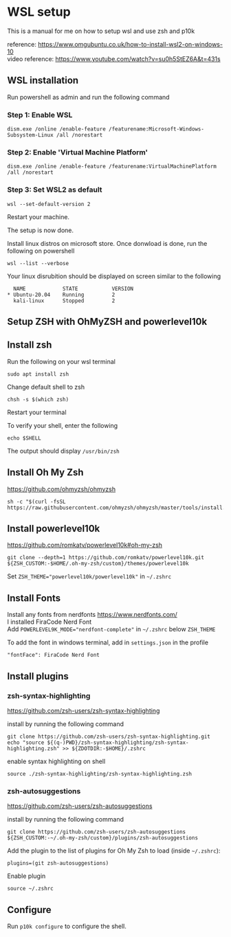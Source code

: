 # WSL setup

This is a manual for me on how to setup wsl and use zsh and p10k

reference: https://www.omgubuntu.co.uk/how-to-install-wsl2-on-windows-10  
video reference: https://www.youtube.com/watch?v=su0h5StEZ6A&t=431s

## WSL installation

Run powershell as admin and run the following command  

### Step 1: Enable WSL

```
dism.exe /online /enable-feature /featurename:Microsoft-Windows-Subsystem-Linux /all /norestart
```

### Step 2: Enable 'Virtual Machine Platform'

```
dism.exe /online /enable-feature /featurename:VirtualMachinePlatform /all /norestart
```

### Step 3: Set WSL2 as default
```
wsl --set-default-version 2
```

Restart your machine.

The setup is now done.

Install linux distros on microsoft store.
Once donwload is done, run the following on powershell
```
wsl --list --verbose 
```
Your linux disrubition should be displayed on screen similar to the following
```
  NAME            STATE           VERSION
* Ubuntu-20.04    Running         2
  kali-linux      Stopped         2
```

## Setup ZSH with OhMyZSH and powerlevel10k

## Install zsh
Run the following on your wsl terminal
```
sudo apt install zsh
```

Change default shell to zsh
```
chsh -s $(which zsh)
```

Restart your terminal

To verify your shell, enter the following
```
echo $SHELL
```
The output should display `/usr/bin/zsh`

## Install Oh My Zsh
https://github.com/ohmyzsh/ohmyzsh
```
sh -c "$(curl -fsSL https://raw.githubusercontent.com/ohmyzsh/ohmyzsh/master/tools/install.sh)"
```

## Install powerlevel10k
https://github.com/romkatv/powerlevel10k#oh-my-zsh
```
git clone --depth=1 https://github.com/romkatv/powerlevel10k.git ${ZSH_CUSTOM:-$HOME/.oh-my-zsh/custom}/themes/powerlevel10k
```

Set `ZSH_THEME="powerlevel10k/powerlevel10k"` in `~/.zshrc`

## Install Fonts
Install any fonts from nerdfonts https://www.nerdfonts.com/  
I installed FiraCode Nerd Font  
Add `POWERLEVEL9K_MODE="nerdfont-complete"` in `~/.zshrc` below `ZSH_THEME`  

To add the font in windows terminal, add in `settings.json` in the profile
```
"fontFace": FiraCode Nerd Font
```

## Install plugins

### zsh-syntax-highlighting
https://github.com/zsh-users/zsh-syntax-highlighting

install by running the following command
```
git clone https://github.com/zsh-users/zsh-syntax-highlighting.git
echo "source ${(q-)PWD}/zsh-syntax-highlighting/zsh-syntax-highlighting.zsh" >> ${ZDOTDIR:-$HOME}/.zshrc
```
enable syntax highlighting on shell
```
source ./zsh-syntax-highlighting/zsh-syntax-highlighting.zsh
```

### zsh-autosuggestions 
https://github.com/zsh-users/zsh-autosuggestions

install by running the following command
```
git clone https://github.com/zsh-users/zsh-autosuggestions ${ZSH_CUSTOM:-~/.oh-my-zsh/custom}/plugins/zsh-autosuggestions
```

Add the plugin to the list of plugins for Oh My Zsh to load (inside `~/.zshrc`):
```
plugins=(git zsh-autosuggestions)
```

Enable plugin
```
source ~/.zshrc
```

## Configure
Run `p10k configure` to configure the shell.